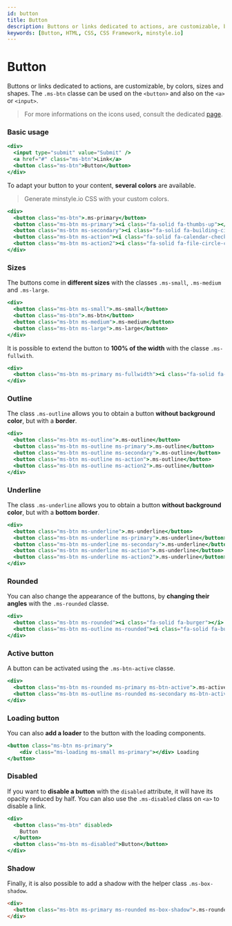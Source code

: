 ```yaml
---
id: button
title: Button
description: Buttons or links dedicated to actions, are customizable, by colors, sizes and shapes. 
keywords: [Button, HTML, CSS, CSS Framework, minstyle.io]
---
```


# Button

Buttons or links dedicated to actions, are customizable, by colors, sizes and shapes. The `.ms-btn` classe can be used on the `<button>` and also on the `<a>` or `<input>`.

> For more informations on the icons used, consult the dedicated [page](../contents/icons.md).

### Basic usage

```jsx live
<div>
  <input type="submit" value="Submit" />
  <a href="#" class="ms-btn">Link</a>
  <button class="ms-btn">Button</button>
</div>
```

To adapt your button to your content, **several colors** are available.

> Generate minstyle.io CSS with your custom colors.

```jsx live
<div>
  <button class="ms-btn">.ms-primary</button>
  <button class="ms-btn ms-primary"><i class="fa-solid fa-thumbs-up"></i> .ms-primary</button>
  <button class="ms-btn ms-secondary"><i class="fa-solid fa-building-circle-check"></i> .ms-secondary</button>
  <button class="ms-btn ms-action"><i class="fa-solid fa-calendar-check"></i> .ms-action</button>
  <button class="ms-btn ms-action2"><i class="fa-solid fa-file-circle-check"></i> .ms-action2</button>
</div>
```

### Sizes

The buttons come in **different sizes** with the classes `.ms-small`, `.ms-medium` and `.ms-large`.

```jsx live
<div>
  <button class="ms-btn ms-small">.ms-small</button>
  <button class="ms-btn">.ms-btn</button>
  <button class="ms-btn ms-medium">.ms-medium</button>
  <button class="ms-btn ms-large">.ms-large</button>
</div>
```

It is possible to extend the button to **100% of the width** with the classe `.ms-fullwith`.

```jsx live
<div>
  <button class="ms-btn ms-primary ms-fullwidth"><i class="fa-solid fa-maximize"></i> .ms-fullwidth</button>
</div>
```

### Outline

The class `.ms-outline` allows you to obtain a button **without background color**, but with a **border**.

```jsx live
<div>
  <button class="ms-btn ms-outline">.ms-outline</button>
  <button class="ms-btn ms-outline ms-primary">.ms-outline</button>
  <button class="ms-btn ms-outline ms-secondary">.ms-outline</button>
  <button class="ms-btn ms-outline ms-action">.ms-outline</button>
  <button class="ms-btn ms-outline ms-action2">.ms-outline</button>
</div>
```

### Underline

The class `.ms-underline` allows you to obtain a button **without background color**, but with a **bottom border**.

```jsx live
<div>
  <button class="ms-btn ms-underline">.ms-underline</button>
  <button class="ms-btn ms-underline ms-primary">.ms-underline</button>
  <button class="ms-btn ms-underline ms-secondary">.ms-underline</button>
  <button class="ms-btn ms-underline ms-action">.ms-underline</button>
  <button class="ms-btn ms-underline ms-action2">.ms-underline</button>
</div>
```

### Rounded

You can also change the appearance of the buttons, by **changing their angles** with the `.ms-rounded` classe.

```jsx live
<div>
  <button class="ms-btn ms-rounded"><i class="fa-solid fa-burger"></i> .ms-rounded</button>
  <button class="ms-btn ms-outline ms-rounded"><i class="fa-solid fa-burger"></i> .ms-rounded</button>
</div>
```

### Active button

A button can be activated using the `.ms-btn-active` classe.

```jsx live
<div>
  <button class="ms-btn ms-rounded ms-primary ms-btn-active">.ms-active</button>
  <button class="ms-btn ms-outline ms-rounded ms-secondary ms-btn-active">.ms-active</button>
</div>
```

### Loading button

You can also **add a loader** to the button with the loading components.

```jsx live
<button class="ms-btn ms-primary">
	<div class="ms-loading ms-small ms-primary"></div> Loading
</button>
```

### Disabled

If you want to **disable a button** with the `disabled` attribute, it will have its opacity reduced by half. You can also use the `.ms-disabled` class on `<a>` to disable a link.

```jsx live
<div>
  <button class="ms-btn" disabled>
    Button
  </button>
  <button class="ms-btn ms-disabled">Button</button>
</div>
```

### Shadow

Finally, it is also possible to add a shadow with the helper class `.ms-box-shadow`.

```html live
<div>
  <button class="ms-btn ms-primary ms-rounded ms-box-shadow">.ms-rounded</button>
</div>
```